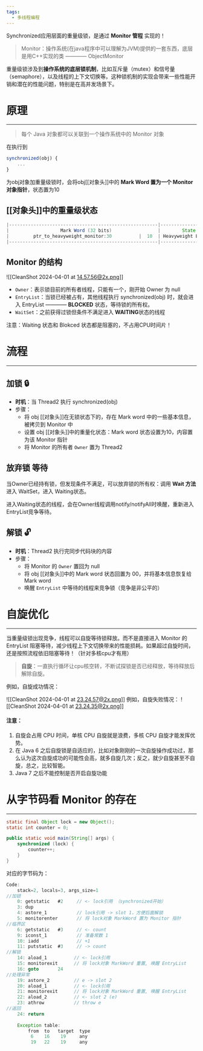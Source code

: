 ```yaml
---
tags:
  - 多线程编程
---
```

Synchronized应用层面的重量级锁，是通过 **Monitor 管程** 实现的！
>Monitor：操作系统(在java程序中可以理解为JVM)提供的一套东西，底层是用C++实现的类 ———— ObjectMonitor

重量级锁涉及到**操作系统的底层锁机制**，比如互斥量（mutex）和信号量（semaphore），以及线程的上下文切换等。这种锁机制的实现会带来一些性能开销和潜在的性能问题，特别是在高并发场景下。
# 原理
---
>每个 Java 对象都可以关联到一个操作系统中的 Monitor 对象

在执行到 
```js
synchronized(obj) {
	...
}
```

为obj对象加重量级锁时，会将obj[[对象头]]中的 **Mark Word 置为一个 Monitor 对象指针**，状态置为10
## [[对象头]]中的重量级状态
```java
|-------------------------------------------------------|--------------------| 
|                   Mark Word (32 bits)                 |        State       | 
|         ptr_to_heavyweight_monitor:30          |  10  | Heavyweight Locked | 
|-------------------------------------------------------|--------------------| 
```

## Monitor 的结构
![[CleanShot 2024-04-01 at 14.57.56@2x.png]]
- `Owner`：表示锁目前的所有者线程，只能有一个，刚开始 Owner 为 null 
- `EntryList`：当锁已经被占有，其他线程执行 synchronized(obj) 时，就会进入 EntryList ———— **BLOCKED** 状态，等待锁的所有权。
- `WaitSet`：之前获得过锁但条件不满足进入 **WAITING**状态的线程


注意：Waiting 状态和 Blokced 状态都是阻塞的，不占用CPU时间片！

# 流程
-----
## 加锁 🔒
- **时机**：当 Thread2 执行 synchronized(obj)
- 步骤： 
	- 将 obj [[对象头]]在无锁状态下的，存在 Mark word 中的一些基本信息，被拷贝到 Monitor 中
	- 设置 obj [[对象头]]中的重量化状态：Mark word 状态设置为10，内容置为该 Monitor 指针
	- 将 Monitor 的所有者 `Owner` 置为 Thread2

## 放弃锁 等待
当Owner已经持有锁，但发现条件不满足，可以放弃锁的所有权：调用 **Wait 方法**进入 WaitSet，进入 Waiting状态。

进入Waiting状态的线程，会在Owner线程调用notify/notifyAll时唤醒，重新进入EntryList竞争等待。

## 解锁 🔓
 - **时机**：Thread2 执行完同步代码块的内容
 - 步骤：
	 - 将 Monitor 的 `Owner` 置回为 null
	 - 将 obj [[对象头]]中的 Mark word 状态回置为 00，并将基本信息恢复给 Mark word
	 - 唤醒 `EntryList` 中等待的线程来竞争锁（竞争是非公平的）


# 自旋优化
---
当重量级锁出现竞争，线程可以自旋等待锁释放。而不是直接进入 Monitor 的 EntryList 阻塞等待，减少线程上下文切换带来的性能损耗。如果超过自旋时间，还是按照流程依旧阻塞等待！（针对多核cpu才有用）

>**自旋**：一直执行循环让cpu核空转，不断试探锁是否已经释放，等待释放后解除自旋。

例如，自旋成功情况：

![[CleanShot 2024-04-01 at 23.24.57@2x.png]]
例如，自旋失败情况：
![[CleanShot 2024-04-01 at 23.24.35@2x.png]]
#### 注意：
1. 自旋会占用 CPU 时间，单核 CPU 自旋就是浪费，多核 CPU 自旋才能发挥优势。 
2. 在 Java 6 之后自旋锁是自适应的，比如对象刚刚的一次自旋操作成功过，那么认为这次自旋成功的可能性会高，就多自旋几次；反之，就少自旋甚至不自旋，总之，比较智能。 
3. Java 7 之后不能控制是否开启自旋功能

# 从字节码看 Monitor 的存在
---
```java
static final Object lock = new Object(); 
static int counter = 0;

public static void main(String[] args) { 
	synchronized (lock) { 
		counter++; 
	} 
}
```
对应的字节码为：
```java
Code:
	stack=2, locals=3, args_size=1
//加锁
	0: getstatic   #2     // <- lock引用 （synchronized开始）
	3: dup 
	4: astore_1           // lock引用 -> slot 1，方便后面解锁
	5: monitorenter       // 将 lock对象 MarkWord 置为 Monitor 指针
//临界区
	6: getstatic   #3     // <- count
	9: iconst_1           // 准备常数 1
	10: iadd              // +1
	11: putstatic  #3     // -> count
//解锁
	14: aload_1          // <- lock引用
	15: monitorexit      // 将 lock对象 MarkWord 重置, 唤醒 EntryList
	16: goto       24
//处理异常
	19: astore_2         // e -> slot 2
	20: aload_1          // <- lock引用
	21: monitorexit      // 将 lock对象 MarkWord 重置, 唤醒 EntryList
	22: aload_2          // <- slot 2 (e)
	23: athrow           // throw e
//返回
	24: return 
	
	Exception table:
		from  to   target  type 
		 6    16    19     any 
		 19   22    19     any

```